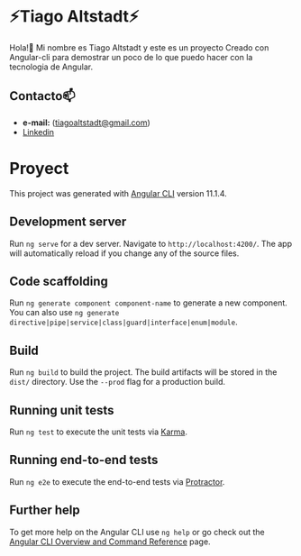 # **⚡Tiago Altstadt⚡** 
Hola!👋 Mi nombre es Tiago Altstadt y este es un proyecto Creado con Angular-cli para demostrar un poco de lo que puedo hacer con la tecnologia de Angular.

## **Contacto**📫
- **e-mail:** (tiagoaltstadt@gmail.com)
- [Linkedin](https://www.linkedin.com/in/tiago-altstadt-852b8615b/)

# Proyect

This project was generated with [Angular CLI](https://github.com/angular/angular-cli) version 11.1.4.

## Development server

Run `ng serve` for a dev server. Navigate to `http://localhost:4200/`. The app will automatically reload if you change any of the source files.

## Code scaffolding

Run `ng generate component component-name` to generate a new component. You can also use `ng generate directive|pipe|service|class|guard|interface|enum|module`.

## Build

Run `ng build` to build the project. The build artifacts will be stored in the `dist/` directory. Use the `--prod` flag for a production build.

## Running unit tests

Run `ng test` to execute the unit tests via [Karma](https://karma-runner.github.io).

## Running end-to-end tests

Run `ng e2e` to execute the end-to-end tests via [Protractor](http://www.protractortest.org/).

## Further help

To get more help on the Angular CLI use `ng help` or go check out the [Angular CLI Overview and Command Reference](https://angular.io/cli) page.

